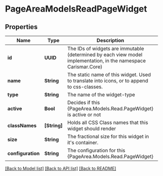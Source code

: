 # PageAreaModelsReadPageWidget

## Properties
Name | Type | Description | Notes
------------ | ------------- | ------------- | -------------
**id** | **UUID** | The IDs of widgets are immutable (determined by each view model implementation, in the namespace Carismar.Core) | [optional] 
**name** | **String** | The static name of this widget. Used to translate into icons, or to append to css-classes. | [optional] 
**type** | **String** | The name of the widget-type | [optional] 
**active** | **Bool** | Decides if this {PageArea.Models.Read.PageWidget} is active or not | [optional] 
**classNames** | **[String]** | Holds all CSS Class names that this widget should render | [optional] 
**size** | **String** | The fractional size for this widget in it&#39;s container. | [optional] 
**configuration** | **String** | The configuration for this {PageArea.Models.Read.PageWidget} | [optional] 

[[Back to Model list]](../README.md#documentation-for-models) [[Back to API list]](../README.md#documentation-for-api-endpoints) [[Back to README]](../README.md)


